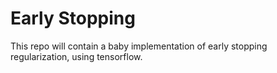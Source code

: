 # Early Stopping
This repo will contain a baby implementation of early stopping regularization, using tensorflow.
